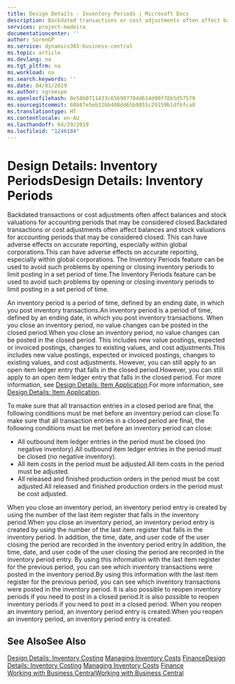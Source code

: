 ```yaml
---
title: Design Details - Inventory Periods | Microsoft Docs
description: Backdated transactions or cost adjustments often affect balances and stock valuations for accounting periods that may be considered closed. This can have adverse effects on accurate reporting, especially within global corporations. The Inventory Periods feature can be used to avoid such problems by opening or closing inventory periods to limit posting in a set period of time.
services: project-madeira
documentationcenter: ''
author: SorenGP
ms.service: dynamics365-business-central
ms.topic: article
ms.devlang: na
ms.tgt_pltfrm: na
ms.workload: na
ms.search.keywords: ''
ms.date: 04/01/2019
ms.author: sgroespe
ms.openlocfilehash: 0e58b0711433c656907704d614d90f78b5d57579
ms.sourcegitcommit: 60b87e5eb32bb408dd65b9855c29159b1dfbfca8
ms.translationtype: HT
ms.contentlocale: en-AU
ms.lasthandoff: 04/29/2019
ms.locfileid: "1246184"
---
```

# <a name="design-details-inventory-periods"></a><span data-ttu-id="24e08-105">Design Details: Inventory Periods</span><span class="sxs-lookup"><span data-stu-id="24e08-105">Design Details: Inventory Periods</span></span>
<span data-ttu-id="24e08-106">Backdated transactions or cost adjustments often affect balances and stock valuations for accounting periods that may be considered closed.</span><span class="sxs-lookup"><span data-stu-id="24e08-106">Backdated transactions or cost adjustments often affect balances and stock valuations for accounting periods that may be considered closed.</span></span> <span data-ttu-id="24e08-107">This can have adverse effects on accurate reporting, especially within global corporations.</span><span class="sxs-lookup"><span data-stu-id="24e08-107">This can have adverse effects on accurate reporting, especially within global corporations.</span></span> <span data-ttu-id="24e08-108">The Inventory Periods feature can be used to avoid such problems by opening or closing inventory periods to limit posting in a set period of time.</span><span class="sxs-lookup"><span data-stu-id="24e08-108">The Inventory Periods feature can be used to avoid such problems by opening or closing inventory periods to limit posting in a set period of time.</span></span>  

 <span data-ttu-id="24e08-109">An inventory period is a period of time, defined by an ending date, in which you post inventory transactions.</span><span class="sxs-lookup"><span data-stu-id="24e08-109">An inventory period is a period of time, defined by an ending date, in which you post inventory transactions.</span></span> <span data-ttu-id="24e08-110">When you close an inventory period, no value changes can be posted in the closed period.</span><span class="sxs-lookup"><span data-stu-id="24e08-110">When you close an inventory period, no value changes can be posted in the closed period.</span></span> <span data-ttu-id="24e08-111">This includes new value postings, expected or invoiced postings, changes to existing values, and cost adjustments.</span><span class="sxs-lookup"><span data-stu-id="24e08-111">This includes new value postings, expected or invoiced postings, changes to existing values, and cost adjustments.</span></span> <span data-ttu-id="24e08-112">However, you can still apply to an open item ledger entry that falls in the closed period.</span><span class="sxs-lookup"><span data-stu-id="24e08-112">However, you can still apply to an open item ledger entry that falls in the closed period.</span></span> <span data-ttu-id="24e08-113">For more information, see [Design Details: Item Application](design-details-item-application.md).</span><span class="sxs-lookup"><span data-stu-id="24e08-113">For more information, see [Design Details: Item Application](design-details-item-application.md).</span></span>  

 <span data-ttu-id="24e08-114">To make sure that all transaction entries in a closed period are final, the following conditions must be met before an inventory period can close:</span><span class="sxs-lookup"><span data-stu-id="24e08-114">To make sure that all transaction entries in a closed period are final, the following conditions must be met before an inventory period can close:</span></span>  

-   <span data-ttu-id="24e08-115">All outbound item ledger entries in the period must be closed (no negative inventory).</span><span class="sxs-lookup"><span data-stu-id="24e08-115">All outbound item ledger entries in the period must be closed (no negative inventory).</span></span>  
-   <span data-ttu-id="24e08-116">All item costs in the period must be adjusted.</span><span class="sxs-lookup"><span data-stu-id="24e08-116">All item costs in the period must be adjusted.</span></span>  
-   <span data-ttu-id="24e08-117">All released and finished production orders in the period must be cost adjusted.</span><span class="sxs-lookup"><span data-stu-id="24e08-117">All released and finished production orders in the period must be cost adjusted.</span></span>  

 <span data-ttu-id="24e08-118">When you close an inventory period, an inventory period entry is created by using the number of the last item register that falls in the inventory period.</span><span class="sxs-lookup"><span data-stu-id="24e08-118">When you close an inventory period, an inventory period entry is created by using the number of the last item register that falls in the inventory period.</span></span> <span data-ttu-id="24e08-119">In addition, the time, date, and user code of the user closing the period are recorded in the inventory period entry.</span><span class="sxs-lookup"><span data-stu-id="24e08-119">In addition, the time, date, and user code of the user closing the period are recorded in the inventory period entry.</span></span> <span data-ttu-id="24e08-120">By using this information with the last item register for the previous period, you can see which inventory transactions were posted in the inventory period.</span><span class="sxs-lookup"><span data-stu-id="24e08-120">By using this information with the last item register for the previous period, you can see which inventory transactions were posted in the inventory period.</span></span> <span data-ttu-id="24e08-121">It is also possible to reopen inventory periods if you need to post in a closed period.</span><span class="sxs-lookup"><span data-stu-id="24e08-121">It is also possible to reopen inventory periods if you need to post in a closed period.</span></span> <span data-ttu-id="24e08-122">When you reopen an inventory period, an inventory period entry is created.</span><span class="sxs-lookup"><span data-stu-id="24e08-122">When you reopen an inventory period, an inventory period entry is created.</span></span>  

## <a name="see-also"></a><span data-ttu-id="24e08-123">See Also</span><span class="sxs-lookup"><span data-stu-id="24e08-123">See Also</span></span>  
 <span data-ttu-id="24e08-124">[Design Details: Inventory Costing](design-details-inventory-costing.md) [Managing Inventory Costs](finance-manage-inventory-costs.md) [Finance](finance.md)</span><span class="sxs-lookup"><span data-stu-id="24e08-124">[Design Details: Inventory Costing](design-details-inventory-costing.md) [Managing Inventory Costs](finance-manage-inventory-costs.md) [Finance](finance.md)</span></span>  
 [<span data-ttu-id="24e08-125">Working with Business Central</span><span class="sxs-lookup"><span data-stu-id="24e08-125">Working with Business Central</span></span>](ui-work-product.md)
